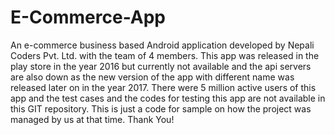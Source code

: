 # E-Commerce-App
An e-commerce business based Android application developed by Nepali Coders Pvt. Ltd. with the team of 4 members. This app was released in the play store in the year 2016 but currently not available and the api servers are also down as the new version of the app with different name was released later on in the year 2017. There were 5 million active users of this app and the test cases and the codes for testing this app are not available in this GIT repository. This is just a code for sample on how the project was managed by us at that time. Thank You!
